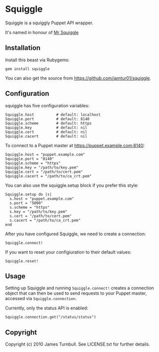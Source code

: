 # Squiggle

Squiggle is a squiggly Puppet API wrapper.

It's named in honour of [Mr Squiggle](http://en.wikipedia.org/wiki/Mr_Squiggle)

## Installation

Install this beast via Rubygems:

    gem install squiggle
   
You can also get the source from https://github.com/jamtur01/squiggle.

## Configuration

squiggle has five configuration variables: 

    Squiggle.host          # default: localhost
    Squiggle.port          # default: 8140
    Squiggle.scheme        # default: https
    Squiggle.key           # default: nil
    Squiggle.cert          # default: nil
    Squiggle.cacert        # default: nil

To connect to a Puppet master at https://puppet.example.com:8140:

    Squiggle.host = "puppet.example.com"
    Squiggle.port = "8140"
    Squiggle.scheme = "https"
    Squiggle.key = "/path/to/key.pem"
    Squiggle.cert = "/path/to/cert.pem"
    Squiggle.cacert = "/path/to/ca_crt.pem"

You can also use the squiggle.setup block if you prefer this style:

    Squiggle.setup do |s|
      s.host = "puppet.example.com"
      s.port = "5000"
      s.scheme = "https"
      s.key = "/path/to/key.pem"
      s.cert = "/path/to/cert.pem"
      s.cacert = "/path/to/ca_crt.pem"
    end

After you have configured Squiggle, we need to create a connection:

    Squiggle.connect!
    
If you want to reset your configiuration to their default values:

    Squiggle.reset!

## Usage

Setting up Squiggle and running `Squiggle.connect!` creates a connection object that can then be used to send requests to your Puppet master, accessed via `Squiggle.connection`.  

Currently, only the status API is enabled:

    Squiggle.connection.get("/status/status")

## Copyright

Copyright (c) 2010 James Turnbull. See LICENSE.txt for
further details.
